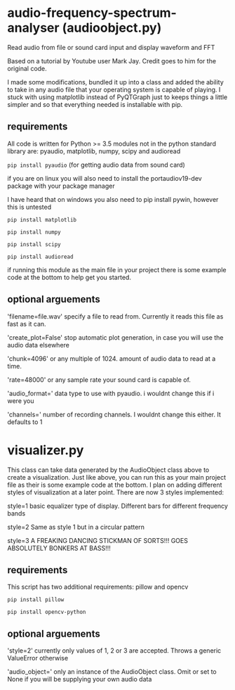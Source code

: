 # audio-frequency-spectrum-analyser (audioobject.py)
Read audio from file or sound card input and display waveform and FFT

Based on a tutorial by Youtube user Mark Jay. Credit goes to him for the original code.

I made some modifications, bundled it up into a class and added the ability to take in any audio file that your operating system is capable of playing. I stuck with using matplotlib instead of PyQTGraph just to keeps things a little simpler and so that everything needed is installable with pip.

## requirements
All code is written for Python >= 3.5
modules not in the python standard library are: pyaudio, matplotlib, numpy, scipy and audioread

`pip install pyaudio` (for getting audio data from sound card)

if you are on linux you will also need to install the portaudiov19-dev package with your package manager

I have heard that on windows you also need to pip install pywin, however this is untested

`pip install matplotlib`

`pip install numpy`

`pip install scipy`

`pip install audioread`

if running this module as the main file in your project there is some example code at the bottom to help get you started.

## optional arguements
'filename=file.wav' specify a file to read from. Currently it reads this file as fast as it can.

'create_plot=False' stop automatic plot generation, in case you will use the audio data elsewhere

'chunk=4096' or any multiple of 1024. amount of audio data to read at a time.

'rate=48000' or any sample rate your sound card is capable of. 

'audio_format=' data type to use with pyaudio. i wouldnt change this if i were you

'channels=' number of recording channels. I wouldnt change this either. It defaults to 1

# visualizer.py
This class can take data generated by the AudioObject class above to create a visualization. Just like above, you can run this as your main project file as their is some example code at the bottom. I plan on adding different styles of visualization at a later point. There are now 3 styles implemented:

style=1 basic equalizer type of display. Different bars for different frequency bands

style=2 Same as style 1 but in a circular pattern

style=3 A FREAKING DANCING STICKMAN OF SORTS!!! GOES ABSOLUTELY BONKERS AT BASS!!!


## requirements
This script has two additional requirements: pillow and opencv

`pip install pillow`

`pip install opencv-python`

## optional arguements
'style=2' currently only values of 1, 2 or 3 are accepted. Throws a generic ValueError otherwise

'audio_object=' only an instance of the AudioObject class. Omit or set to None if you will be supplying your own audio data
